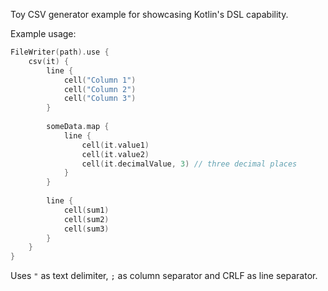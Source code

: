 Toy CSV generator example for showcasing Kotlin's DSL capability.

Example usage:
```kotlin
FileWriter(path).use {
    csv(it) {
        line {
            cell("Column 1")
            cell("Column 2")
            cell("Column 3")
        }
        
        someData.map {
            line {
                cell(it.value1)
                cell(it.value2)
                cell(it.decimalValue, 3) // three decimal places
            }
        }   
        
        line {
            cell(sum1)
            cell(sum2)
            cell(sum3)
        }
    }
}
```

Uses `"` as text delimiter, `;` as column separator and CRLF as line separator.
